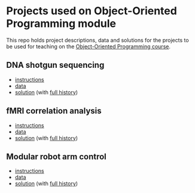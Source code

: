 # Projects used on Object-Oriented Programming module

This repo holds project descriptions, data and solutions for the projects to be used for teaching on the [Object-Oriented Programming course](../).

## DNA shotgun sequencing
- [instructions](DNA_shotgun_sequencing/assignment.md)
- [data](DNA_shotgun_sequencing/data/)
- [solution](../../../tree/shotgun_sequencing_solution/projects/DNA_shotgun_sequencing/solution) (with [full history](../../../commits/shotgun_sequencing_solution/projects/DNA_shotgun_sequencing/solution))
 
## fMRI correlation analysis
- [instructions](fMRI/assignment.md)
- [data](fMRI/data/)
- [solution](../../../tree/fmri_solution/projects/fMRI/solution) (with [full history](../../../commits/fmri_solution/projects/fMRI/solution))

## Modular robot arm control
- [instructions](robot_arm/assignment.md)
- [data](robot_arm/data/)
- [solution](../../../tree/robot_solution/projects/robot_arm/solution) (with [full history](../../../commits/robot_solution/projects/robot_arm/solution))
